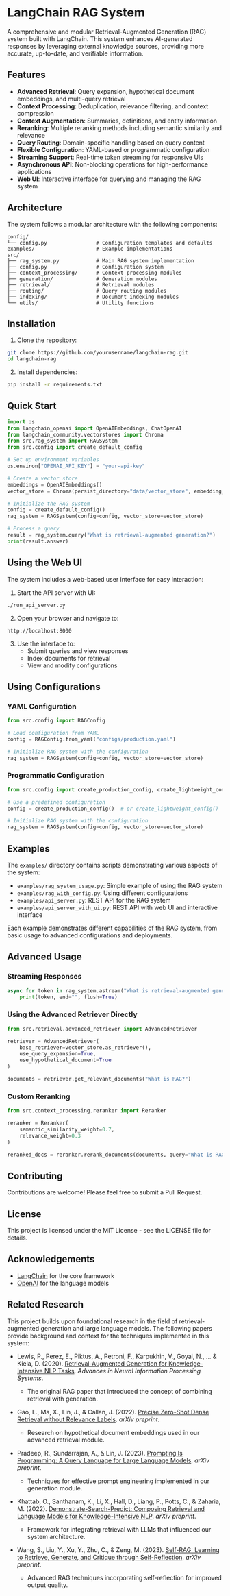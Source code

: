 # LangChain RAG System

A comprehensive and modular Retrieval-Augmented Generation (RAG) system built with LangChain. This system enhances AI-generated responses by leveraging external knowledge sources, providing more accurate, up-to-date, and verifiable information.

## Features

- **Advanced Retrieval**: Query expansion, hypothetical document embeddings, and multi-query retrieval
- **Context Processing**: Deduplication, relevance filtering, and context compression
- **Context Augmentation**: Summaries, definitions, and entity information
- **Reranking**: Multiple reranking methods including semantic similarity and relevance
- **Query Routing**: Domain-specific handling based on query content
- **Flexible Configuration**: YAML-based or programmatic configuration
- **Streaming Support**: Real-time token streaming for responsive UIs
- **Asynchronous API**: Non-blocking operations for high-performance applications
- **Web UI**: Interactive interface for querying and managing the RAG system

## Architecture

The system follows a modular architecture with the following components:

```
config/
└── config.py                # Configuration templates and defaults
examples/                    # Example implementations
src/
├── rag_system.py            # Main RAG system implementation
├── config.py                # Configuration system
├── context_processing/      # Context processing modules
├── generation/              # Generation modules
├── retrieval/               # Retrieval modules
├── routing/                 # Query routing modules
├── indexing/                # Document indexing modules
└── utils/                   # Utility functions
```

## Installation

1. Clone the repository:
```bash
git clone https://github.com/yourusername/langchain-rag.git
cd langchain-rag
```

2. Install dependencies:
```bash
pip install -r requirements.txt
```

## Quick Start

```python
import os
from langchain_openai import OpenAIEmbeddings, ChatOpenAI
from langchain_community.vectorstores import Chroma
from src.rag_system import RAGSystem
from src.config import create_default_config

# Set up environment variables
os.environ["OPENAI_API_KEY"] = "your-api-key"

# Create a vector store
embeddings = OpenAIEmbeddings()
vector_store = Chroma(persist_directory="data/vector_store", embedding_function=embeddings)

# Initialize the RAG system
config = create_default_config()
rag_system = RAGSystem(config=config, vector_store=vector_store)

# Process a query
result = rag_system.query("What is retrieval-augmented generation?")
print(result.answer)
```

## Using the Web UI

The system includes a web-based user interface for easy interaction:

1. Start the API server with UI:
```bash
./run_api_server.py
```

2. Open your browser and navigate to:
```
http://localhost:8000
```

3. Use the interface to:
   - Submit queries and view responses
   - Index documents for retrieval
   - View and modify configurations

## Using Configurations

### YAML Configuration

```python
from src.config import RAGConfig

# Load configuration from YAML
config = RAGConfig.from_yaml("configs/production.yaml")

# Initialize RAG system with the configuration
rag_system = RAGSystem(config=config, vector_store=vector_store)
```

### Programmatic Configuration

```python
from src.config import create_production_config, create_lightweight_config

# Use a predefined configuration
config = create_production_config()  # or create_lightweight_config()

# Initialize RAG system with the configuration
rag_system = RAGSystem(config=config, vector_store=vector_store)
```

## Examples

The `examples/` directory contains scripts demonstrating various aspects of the system:

- `examples/rag_system_usage.py`: Simple example of using the RAG system
- `examples/rag_with_config.py`: Using different configurations
- `examples/api_server.py`: REST API for the RAG system
- `examples/api_server_with_ui.py`: REST API with web UI and interactive interface

Each example demonstrates different capabilities of the RAG system, from basic usage to advanced configurations and deployments.

## Advanced Usage

### Streaming Responses

```python
async for token in rag_system.astream("What is retrieval-augmented generation?"):
    print(token, end="", flush=True)
```

### Using the Advanced Retriever Directly

```python
from src.retrieval.advanced_retriever import AdvancedRetriever

retriever = AdvancedRetriever(
    base_retriever=vector_store.as_retriever(),
    use_query_expansion=True,
    use_hypothetical_document=True
)

documents = retriever.get_relevant_documents("What is RAG?")
```

### Custom Reranking

```python
from src.context_processing.reranker import Reranker

reranker = Reranker(
    semantic_similarity_weight=0.7,
    relevance_weight=0.3
)

reranked_docs = reranker.rerank_documents(documents, query="What is RAG?")
```

## Contributing

Contributions are welcome! Please feel free to submit a Pull Request.

## License

This project is licensed under the MIT License - see the LICENSE file for details.

## Acknowledgements

- [LangChain](https://github.com/langchain-ai/langchain) for the core framework
- [OpenAI](https://openai.com/) for the language models 

## Related Research

This project builds upon foundational research in the field of retrieval-augmented generation and large language models. The following papers provide background and context for the techniques implemented in this system:

- Lewis, P., Perez, E., Piktus, A., Petroni, F., Karpukhin, V., Goyal, N., ... & Kiela, D. (2020). [Retrieval-Augmented Generation for Knowledge-Intensive NLP Tasks](https://arxiv.org/abs/2005.11401). *Advances in Neural Information Processing Systems*.
  - The original RAG paper that introduced the concept of combining retrieval with generation.

- Gao, L., Ma, X., Lin, J., & Callan, J. (2022). [Precise Zero-Shot Dense Retrieval without Relevance Labels](https://arxiv.org/abs/2212.10496). *arXiv preprint*.
  - Research on hypothetical document embeddings used in our advanced retrieval module.

- Pradeep, R., Sundarrajan, A., & Lin, J. (2023). [Prompting Is Programming: A Query Language for Large Language Models](https://arxiv.org/abs/2212.06094). *arXiv preprint*.
  - Techniques for effective prompt engineering implemented in our generation module.

- Khattab, O., Santhanam, K., Li, X., Hall, D., Liang, P., Potts, C., & Zaharia, M. (2022). [Demonstrate-Search-Predict: Composing Retrieval and Language Models for Knowledge-Intensive NLP](https://arxiv.org/abs/2212.14024). *arXiv preprint*.
  - Framework for integrating retrieval with LLMs that influenced our system architecture.

- Wang, S., Liu, Y., Xu, Y., Zhu, C., & Zeng, M. (2023). [Self-RAG: Learning to Retrieve, Generate, and Critique through Self-Reflection](https://arxiv.org/abs/2310.11511). *arXiv preprint*.
  - Advanced RAG techniques incorporating self-reflection for improved output quality. 